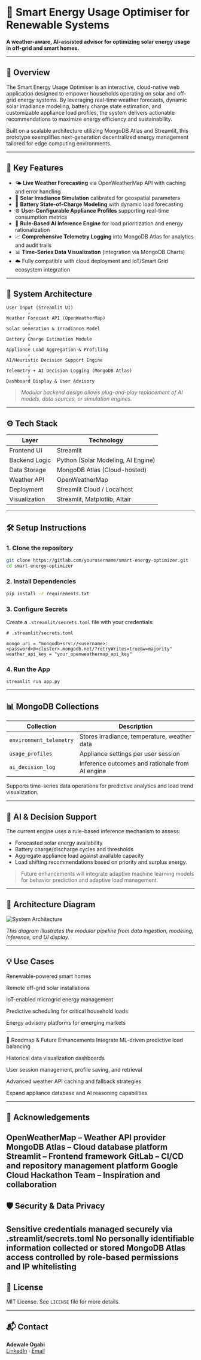 
# 🔋 Smart Energy Usage Optimiser for Renewable Systems  
**A weather-aware, AI-assisted advisor for optimizing solar energy usage in off-grid and smart homes.**

---

## 🚀 Overview

The Smart Energy Usage Optimiser is an interactive, cloud-native web application designed to empower households operating on solar and off-grid energy systems. By leveraging real-time weather forecasts, dynamic solar irradiance modeling, battery charge state estimation, and customizable appliance load profiles, the system delivers actionable recommendations to maximize energy efficiency and sustainability.

Built on a scalable architecture utilizing MongoDB Atlas and Streamlit, this prototype exemplifies next-generation decentralized energy management tailored for edge computing environments.

---

## 🎯 Key Features

- 🌤 **Live Weather Forecasting** via OpenWeatherMap API with caching and error handling  
- 🔆 **Solar Irradiance Simulation** calibrated for geospatial parameters  
- 🔋 **Battery State-of-Charge Modeling** with dynamic load forecasting  
- ⚙️ **User-Configurable Appliance Profiles** supporting real-time consumption metrics  
- 🧠 **Rule-Based AI Inference Engine** for load prioritization and energy rationalization  
- 📈 **Comprehensive Telemetry Logging** into MongoDB Atlas for analytics and audit trails  
- 📊 **Time-Series Data Visualization** (integration via MongoDB Charts)  
- ☁️ Fully compatible with cloud deployment and IoT/Smart Grid ecosystem integration  

---

## 🧩 System Architecture

```text
User Input (Streamlit UI)
        ↓
Weather Forecast API (OpenWeatherMap)
        ↓
Solar Generation & Irradiance Model
        ↓
Battery Charge Estimation Module
        ↓
Appliance Load Aggregation & Profiling
        ↓
AI/Heuristic Decision Support Engine
        ↓
Telemetry + AI Decision Logging (MongoDB Atlas)
        ↓
Dashboard Display & User Advisory

```

> _Modular backend design allows plug-and-play replacement of AI models, data sources, or simulation engines._

---

## ⚙️ Tech Stack

| Layer           | Technology                         |
|----------------|-------------------------------------|
| Frontend UI              | Streamlit                 |
| Backend Logic   | Python (Solar Modeling, AI Engine) |
| Data Storage    | MongoDB Atlas (Cloud-hosted)       |
| Weather API     | OpenWeatherMap                     |
| Deployment      | Streamlit Cloud / Localhost        |
| Visualization   | Streamlit, Matplotlib, Altair      |

---

## 🛠️ Setup Instructions

### 1. Clone the repository

```bash
git clone https://gitlab.com/yourusername/smart-energy-optimizer.git
cd smart-energy-optimizer
```

### 2. Install Dependencies

```bash
pip install -r requirements.txt
```

### 3. Configure Secrets

Create a `.streamlit/secrets.toml` file with your credentials:

```
# .streamlit/secrets.toml

mongo_uri = "mongodb+srv://<username>:<password>@<cluster>.mongodb.net/?retryWrites=true&w=majority"
weather_api_key = "your_openweathermap_api_key"
```

### 4. Run the App

```
streamlit run app.py
```

---

## 📊 MongoDB Collections

| Collection             | Description                                      |
|------------------------|--------------------------------------------------|
| `environment_telemetry` | Stores irradiance, temperature, weather data     |
| `usage_profiles`        | Appliance settings per user session              |
| `ai_decision_log`       | Inference outcomes and rationale from AI engine  |

Supports time-series data operations for predictive analytics and load trend visualization.

---

## 🧠 AI & Decision Support

The current engine uses a rule-based inference mechanism to assess:

- Forecasted solar energy availability
- Battery charge/discharge cycles and thresholds
- Aggregate appliance load against available capacity
- Load shifting recommendations based on priority and surplus energy.

> Future enhancements will integrate adaptive machine learning models for behavior prediction and adaptive load management.

---

## 🧰 Architecture Diagram

![System Architecture](s.png)

_This diagram illustrates the modular pipeline from data ingestion, modeling, inference, and UI display._

---

## 💡 Use Cases

Renewable-powered smart homes

Remote off-grid solar installations

IoT-enabled microgrid energy management

Predictive scheduling for critical household loads

Energy advisory platforms for emerging markets

---

📌 Roadmap & Future Enhancements
 Integrate ML-driven predictive load balancing

 Historical data visualization dashboards

 User session management, profile saving, and retrieval

 Advanced weather API caching and fallback strategies

 Expand appliance database and AI reasoning capabilities

---

## 🙌 Acknowledgements

OpenWeatherMap – Weather API provider
MongoDB Atlas – Cloud database platform
Streamlit – Frontend framework
GitLab – CI/CD and repository management platform
Google Cloud Hackathon Team – Inspiration and collaboration
---

## 🛡 Security & Data Privacy

Sensitive credentials managed securely via .streamlit/secrets.toml
No personally identifiable information collected or stored
MongoDB Atlas access controlled by role-based permissions and IP whitelisting
---

## 🏁 License

MIT License. See `LICENSE` file for more details.

---

## 📬 Contact

**Adewale Ogabi**  
[LinkedIn](https://www.linkedin.com/in/ogabiadewale/) · [Email](ogabi.adewale@gmail.com)
